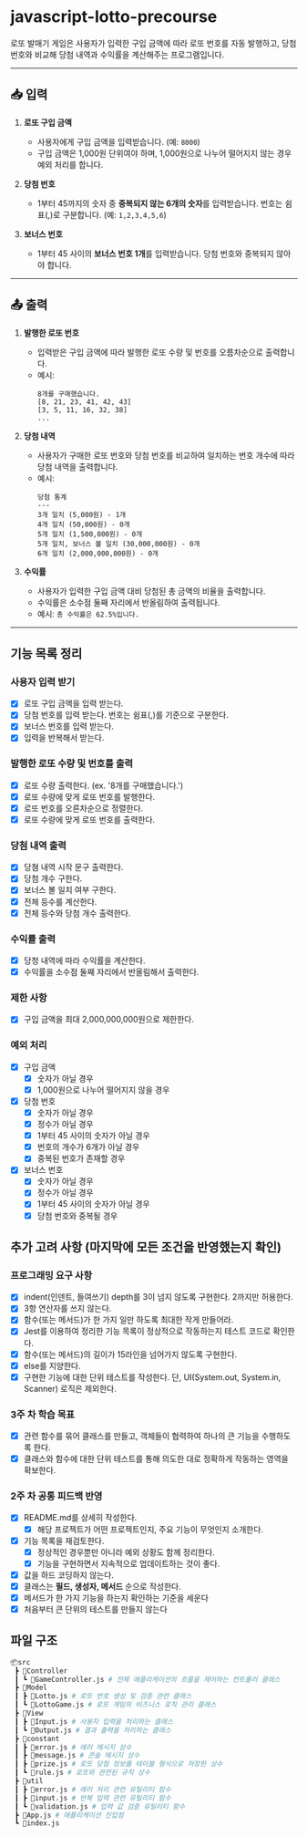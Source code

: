 # javascript-lotto-precourse

로또 발매기 게임은 사용자가 입력한 구입 금액에 따라 로또 번호를 자동 발행하고, 당첨 번호와 비교해 당첨 내역과 수익률을 계산해주는 프로그램입니다.

---

## 📥 입력

1. **로또 구입 금액**

   - 사용자에게 구입 금액을 입력받습니다. (예: `8000`)
   - 구입 금액은 1,000원 단위여야 하며, 1,000원으로 나누어 떨어지지 않는 경우 예외 처리를 합니다.

2. **당첨 번호**

   - 1부터 45까지의 숫자 중 **중복되지 않는 6개의 숫자**를 입력받습니다. 번호는 쉼표(,)로 구분합니다. (예: `1,2,3,4,5,6`)

3. **보너스 번호**
   - 1부터 45 사이의 **보너스 번호 1개**를 입력받습니다. 당첨 번호와 중복되지 않아야 합니다.

---

## 📤 출력

1. **발행한 로또 번호**

   - 입력받은 구입 금액에 따라 발행한 로또 수량 및 번호를 오름차순으로 출력합니다.
   - 예시:
     ```
     8개를 구매했습니다.
     [8, 21, 23, 41, 42, 43]
     [3, 5, 11, 16, 32, 38]
     ...
     ```

2. **당첨 내역**

   - 사용자가 구매한 로또 번호와 당첨 번호를 비교하여 일치하는 번호 개수에 따라 당첨 내역을 출력합니다.
   - 예시:
     ```
     당첨 통계
     ---
     3개 일치 (5,000원) - 1개
     4개 일치 (50,000원) - 0개
     5개 일치 (1,500,000원) - 0개
     5개 일치, 보너스 볼 일치 (30,000,000원) - 0개
     6개 일치 (2,000,000,000원) - 0개
     ```

3. **수익률**
   - 사용자가 입력한 구입 금액 대비 당첨된 총 금액의 비율을 출력합니다.
   - 수익률은 소수점 둘째 자리에서 반올림하여 출력됩니다.
   - 예시: `총 수익률은 62.5%입니다.`

---

## 기능 목록 정리

### 사용자 입력 받기

- [x] 로또 구입 금액을 입력 받는다.
- [x] 당첨 번호를 입력 받는다. 번호는 쉼표(,)를 기준으로 구분한다.
- [x] 보너스 번호를 입력 받는다.
- [x] 입력을 반복해서 받는다.

### 발행한 로또 수량 및 번호를 출력

- [x] 로또 수량 출력한다. (ex. '8개를 구매했습니다.')
- [x] 로또 수량에 맞게 로또 번호를 발행한다.
- [x] 로또 번호를 오른차순으로 정렬한다.
- [x] 로또 수량에 맞게 로또 번호를 출력한다.

### 당첨 내역 출력

- [x] 당쳠 내역 시작 문구 출력한다.
- [x] 당첨 개수 구한다.
- [x] 보너스 볼 일치 여부 구한다.
- [x] 전체 등수를 계산한다.
- [x] 전체 등수와 당첨 개수 출력한다.

### 수익률 출력

- [x] 당청 내역에 따라 수익률을 계산한다.
- [x] 수익률을 소수점 둘째 자리에서 반올림해서 출력한다.

### 제한 사항

- [x] 구입 금액을 최대 2,000,000,000원으로 제한한다.

### 예외 처리

- [x] 구입 금액
  - [x] 숫자가 아닐 경우
  - [x] 1,000원으로 나누어 떨어지지 않을 경우
- [x] 당첨 번호
  - [x] 숫자가 아닐 경우
  - [x] 정수가 아닐 경우
  - [x] 1부터 45 사이의 숫자가 아닐 경우
  - [x] 번호의 개수가 6개가 아닐 경우
  - [x] 중복된 번호가 존재할 경우
- [x] 보너스 번호
  - [x] 숫자가 아닐 경우
  - [x] 정수가 아닐 경우
  - [x] 1부터 45 사이의 숫자가 아닐 경우
  - [x] 당첨 번호와 중복될 경우

## 추가 고려 사항 (마지막에 모든 조건을 반영했는지 확인)

### 프로그래밍 요구 사항

- [x] indent(인덴트, 들여쓰기) depth를 3이 넘지 않도록 구현한다. 2까지만 허용한다.
- [x] 3항 연산자를 쓰지 않는다.
- [x] 함수(또는 메서드)가 한 가지 일만 하도록 최대한 작게 만들어라.
- [x] Jest를 이용하여 정리한 기능 목록이 정상적으로 작동하는지 테스트 코드로 확인한다.
- [x] 함수(또는 메서드)의 길이가 15라인을 넘어가지 않도록 구현한다.
- [x] else를 지양한다.
- [x] 구현한 기능에 대한 단위 테스트를 작성한다. 단, UI(System.out, System.in, Scanner) 로직은 제외한다.

### 3주 차 학습 목표

- [x] 관련 함수를 묶어 클래스를 만들고, 객체들이 협력하여 하나의 큰 기능을 수행하도록 한다.
- [x] 클래스와 함수에 대한 단위 테스트를 통해 의도한 대로 정확하게 작동하는 영역을 확보한다.

### 2주 차 공통 피드백 반영

- [x] README.md를 상세히 작성한다.
  - [x] 해당 프로젝트가 어떤 프로젝트인지, 주요 기능이 무엇인지 소개한다.
- [x] 기능 목록을 재검토한다.
  - [x] 정상적인 경우뿐만 아니라 예외 상황도 함께 정리한다.
  - [x] 기능을 구현하면서 지속적으로 업데이트하는 것이 좋다.
- [x] 값을 하드 코딩하지 않는다.
- [x] 클래스는 **필드, 생성자, 메서드** 순으로 작성한다.
- [x] 메서드가 한 가지 기능을 하는지 확인하는 기준을 세운다
- [x] 처음부터 큰 단위의 테스트를 만들지 않는다

## 파일 구조

```bash
📦src
 ┣ 📂Controller
 ┃ ┗ 📜GameController.js # 전체 애플리케이션의 흐름을 제어하는 컨트롤러 클래스
 ┣ 📂Model
 ┃ ┣ 📜Lotto.js # 로또 번호 생성 및 검증 관련 클래스
 ┃ ┗ 📜LottoGame.js # 로또 게임의 비즈니스 로직 관리 클래스
 ┣ 📂View
 ┃ ┣ 📜Input.js # 사용자 입력을 처리하는 클래스
 ┃ ┗ 📜Output.js # 결과 출력을 처리하는 클래스
 ┣ 📂constant
 ┃ ┣ 📜error.js # 에러 메시지 상수
 ┃ ┣ 📜message.js # 콘솔 메시지 상수
 ┃ ┣ 📜prize.js # 로또 당첨 정보를 테이블 형식으로 저장한 상수
 ┃ ┗ 📜rule.js # 로또와 관련된 규칙 상수
 ┣ 📂util
 ┃ ┣ 📜error.js # 에러 처리 관련 유틸리티 함수
 ┃ ┣ 📜input.js # 반복 입력 관련 유틸리티 함수
 ┃ ┗ 📜validation.js # 입력 값 검증 유틸리티 함수
 ┣ 📜App.js # 애플리케이션 진입점
 ┗ 📜index.js
```
